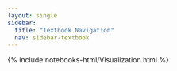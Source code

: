 ```yaml
---
layout: single
sidebar:
  title: "Textbook Navigation"
  nav: sidebar-textbook
---
```


{% include notebooks-html/Visualization.html %}
